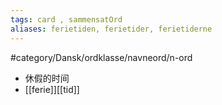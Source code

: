 ```yaml
---
tags: card , sammensatOrd
aliases: ferietiden, ferietider, ferietiderne
---
```


#category/Dansk/ordklasse/navneord/n-ord
- 休假的时间
- [[ferie]][[tid]]